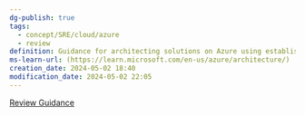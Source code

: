 ```yaml
---
dg-publish: true
tags:
  - concept/SRE/cloud/azure
  - review
definition: Guidance for architecting solutions on Azure using established patterns and practices
ms-learn-url: (https://learn.microsoft.com/en-us/azure/architecture/)
creation_date: 2024-05-02 18:40
modification_date: 2024-05-02 22:05
---
```

[Review Guidance](https://learn.microsoft.com/en-us/assessments/azure-architecture-review/)
